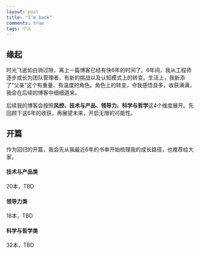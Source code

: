 ```yaml
---
layout: post
title: "I’m back"
comments: true
tags: 个人
---
```


## 缘起

时光飞逝如白驹过隙，离上一篇博客已经有快6年的时间了。6年间，我从工程师逐步成长为团队管理者，有新的挑战以及认知模式上的转变。生活上，我新添了“父亲”这个有重量、有温度的角色。角色上的转变，令我感悟良多，收获满满，我会在后续的博客中细细道来。

后续我的博客会按照**风控、技术与产品、领导力、科学与哲学**这4个维度展开。先回顾下这6年的收获，再展望未来，开启无限的可能性。

## 开篇

作为回归的开篇，我会先从我最近6年的书单开始梳理我的成长路径，也推荐给大家。

#### 技术与产品类

20本，TBD

#### 领导力类

18本，TBD

#### 科学与哲学类

32本，TBD

